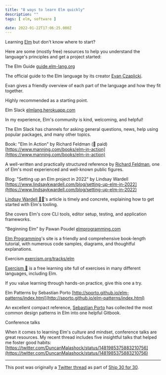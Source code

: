 ```yaml
---
title: "8 ways to learn Elm quickly"
description: ""
tags: [ elm, software ]

date: 2022-01-22T17:06:25.000Z
---
```


Learning [Elm](https://twitter.com/elmlang) but don't know where to start?

Here are some (mostly free) resources to help you understand the language's principles and get a project started:

The Elm Guide
[guide.elm-lang.org](https://guide.elm-lang.org)

The official guide to the Elm language by its creator [Evan Czaplicki](https://twitter.com/evancz).

Evan gives a friendly overview of each part of the language and how they fit together.

Highly recommended as a starting point.

Elm Slack
[elmlang.herokuapp.com](https://elmlang.herokuapp.com/)

In my experience, Elm's community is kind, welcoming, and helpful!

The Elm Slack has channels for asking general questions, news, help using popular packages, and many other topics.

Book: "Elm In Action" by Richard Feldman (💸 paid)
[https://www.manning.com/books/elm-in-action](https://www.manning.com/books/elm-in-action)

A well-written and practically structured reference by [Richard Feldman](https://twitter.com/rtfeldman), one of Elm's most experienced and well-known public figures.

Blog: "Setting up an Elm project in 2022" by Lindsay Wardell
[https://www.lindsaykwardell.com/blog/setting-up-elm-in-2022](https://www.lindsaykwardell.com/blog/setting-up-elm-in-2022)

[Lindsay Wardell 🏳️‍⚧️](https://twitter.com/lindsaykwardell)'s article is timely and concrete, explaining how to get started with Elm's tooling.

She covers Elm's core CLI tools, editor setup, testing, and application frameworks.

"Beginning Elm" by Pawan Poudel
[elmprogramming.com](https://elmprogramming.com/)

[Elm Programming](https://twitter.com/elm_programming)'s site is a friendly and comprehensive book-length tutorial, with numerous code samples, diagrams, and thoughtful explanations.

Exercism
[exercism.org/tracks/elm](https://exercism.org/tracks/elm)

[Exercism 💙](https://twitter.com/exercism_io) is a free learning site full of exercises in many different languages, including Elm.

If you value learning through hands-on practice, give this one a try.

Elm Patterns by Sebastian Porto
[http://sporto.github.io/elm-patterns/index.html](http://sporto.github.io/elm-patterns/index.html)

An excellent compact reference, [Sebastian Porto](https://twitter.com/sebasporto) has collected the most common design patterns in Elm into one helpful Gitbook.

Conference talks

When it comes to learning Elm's culture and mindset, conference talks are great resources. My recent thread includes five insightful talks that helped me foster good habits:
[https://twitter.com/DuncanMalashock/status/1481985375883210756](https://twitter.com/DuncanMalashock/status/1481985375883210756)

---

This post was originally a [Twitter thread](https://twitter.com/DuncanMalashock/status/1484935495599767553) as part of [Ship 30 for 30](https://www.ship30for30.com/).